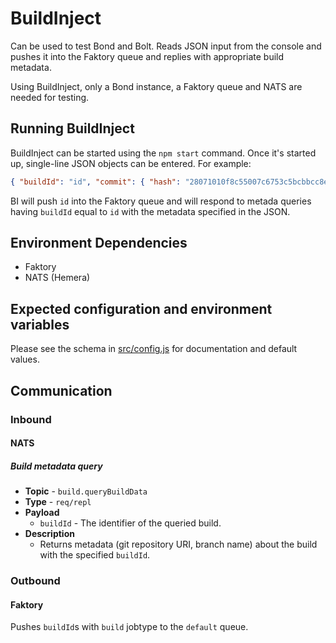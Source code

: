 # BuildInject

Can be used to test Bond and Bolt. Reads JSON input from the console and pushes it into the Faktory queue and replies with appropriate build metadata.

Using BuildInject, only a Bond instance, a Faktory queue and NATS are needed for testing.

## Running BuildInject

BuildInject can be started using the `npm start` command. Once it's started up, single-line JSON objects can be entered. For example:

~~~~JSON
{ "buildId": "id", "commit": { "hash": "28071010f8c55007c6753c5bcbbcc8e6a481edf2" }, "repository": { "uri": "https://github.com/battila7/brocan-example" } }
~~~~

BI will push `id` into the Faktory queue and will respond to metada queries having `buildId` equal to `id` with the metadata specified in the JSON.

## Environment Dependencies

  * Faktory
  * NATS (Hemera)

## Expected configuration and environment variables

Please see the schema in [src/config.js](src/config.js) for documentation and default values.

## Communication

### Inbound

#### NATS

##### Build metadata query

  * **Topic** - `build.queryBuildData`
  * **Type** - `req/repl`
  * **Payload**
    * `buildId` - The identifier of the queried build.
  * **Description**
    * Returns metadata (git repository URI, branch name) about the build with the specified `buildId`.

### Outbound

#### Faktory

Pushes `buildId`s with `build` jobtype to the `default` queue.
